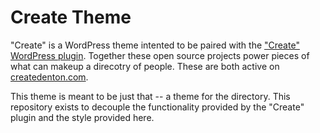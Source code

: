 # Create Theme

"Create" is a WordPress theme intented to be paired with the ["Create" WordPress plugin](https://github.com/Villag/create-plugin). Together these open source projects power pieces of what can makeup a direcotry of people. These are both active on [createdenton.com](http://createdenton.com).

This theme is meant to be just that -- a theme for the directory. This repository exists to decouple the functionality provided by the "Create" plugin and the style provided here.
